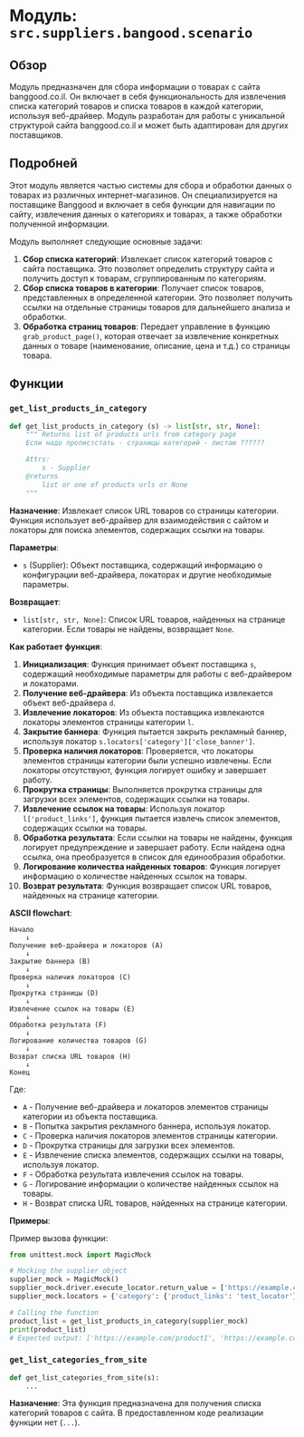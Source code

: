 # Модуль: `src.suppliers.bangood.scenario`

## Обзор

Модуль предназначен для сбора информации о товарах с сайта banggood.co.il. Он включает в себя функциональность для извлечения списка категорий товаров и списка товаров в каждой категории, используя веб-драйвер. Модуль разработан для работы с уникальной структурой сайта banggood.co.il и может быть адаптирован для других поставщиков.

## Подробней

Этот модуль является частью системы для сбора и обработки данных о товарах из различных интернет-магазинов. Он специализируется на поставщике Banggood и включает в себя функции для навигации по сайту, извлечения данных о категориях и товарах, а также обработки полученной информации.

Модуль выполняет следующие основные задачи:

1.  **Сбор списка категорий**: Извлекает список категорий товаров с сайта поставщика. Это позволяет определить структуру сайта и получить доступ к товарам, сгруппированным по категориям.
2.  **Сбор списка товаров в категории**: Получает список товаров, представленных в определенной категории. Это позволяет получить ссылки на отдельные страницы товаров для дальнейшего анализа и обработки.
3.  **Обработка страниц товаров**: Передает управление в функцию `grab_product_page()`, которая отвечает за извлечение конкретных данных о товаре (наименование, описание, цена и т.д.) со страницы товара.

## Функции

### `get_list_products_in_category`

```python
def get_list_products_in_category (s) -> list[str, str, None]:
    """ Returns list of products urls from category page
    Если надо пролистстать - страницы категорий - листаю ??????

    Attrs:
        s - Supplier
    @returns
        list or one of products urls or None
    """
```

**Назначение**: Извлекает список URL товаров со страницы категории. Функция использует веб-драйвер для взаимодействия с сайтом и локаторы для поиска элементов, содержащих ссылки на товары.

**Параметры**:

*   `s` (Supplier): Объект поставщика, содержащий информацию о конфигурации веб-драйвера, локаторах и другие необходимые параметры.

**Возвращает**:

*   `list[str, str, None]`: Список URL товаров, найденных на странице категории. Если товары не найдены, возвращает `None`.

**Как работает функция**:

1.  **Инициализация**: Функция принимает объект поставщика `s`, содержащий необходимые параметры для работы с веб-драйвером и локаторами.
2.  **Получение веб-драйвера**: Из объекта поставщика извлекается объект веб-драйвера `d`.
3.  **Извлечение локаторов**: Из объекта поставщика извлекаются локаторы элементов страницы категории `l`.
4.  **Закрытие баннера**: Функция пытается закрыть рекламный баннер, используя локатор `s.locators['category']['close_banner']`.
5.  **Проверка наличия локаторов**: Проверяется, что локаторы элементов страницы категории были успешно извлечены. Если локаторы отсутствуют, функция логирует ошибку и завершает работу.
6.  **Прокрутка страницы**: Выполняется прокрутка страницы для загрузки всех элементов, содержащих ссылки на товары.
7.  **Извлечение ссылок на товары**: Используя локатор `l['product_links']`, функция пытается извлечь список элементов, содержащих ссылки на товары.
8.  **Обработка результата**: Если ссылки на товары не найдены, функция логирует предупреждение и завершает работу. Если найдена одна ссылка, она преобразуется в список для единообразия обработки.
9.  **Логирование количества найденных товаров**: Функция логирует информацию о количестве найденных ссылок на товары.
10. **Возврат результата**: Функция возвращает список URL товаров, найденных на странице категории.

**ASCII flowchart**:

```
Начало
    ↓
Получение веб-драйвера и локаторов (A)
    ↓
Закрытие баннера (B)
    ↓
Проверка наличия локаторов (C)
    ↓
Прокрутка страницы (D)
    ↓
Извлечение ссылок на товары (E)
    ↓
Обработка результата (F)
    ↓
Логирование количества товаров (G)
    ↓
Возврат списка URL товаров (H)
    ↓
Конец
```

Где:

*   `A` - Получение веб-драйвера и локаторов элементов страницы категории из объекта поставщика.
*   `B` - Попытка закрытия рекламного баннера, используя локатор.
*   `C` - Проверка наличия локаторов элементов страницы категории.
*   `D` - Прокрутка страницы для загрузки всех элементов.
*   `E` - Извлечение списка элементов, содержащих ссылки на товары, используя локатор.
*   `F` - Обработка результата извлечения ссылок на товары.
*   `G` - Логирование информации о количестве найденных ссылок на товары.
*   `H` - Возврат списка URL товаров, найденных на странице категории.

**Примеры**:

Пример вызова функции:

```python
from unittest.mock import MagicMock

# Mocking the supplier object
supplier_mock = MagicMock()
supplier_mock.driver.execute_locator.return_value = ['https://example.com/product1', 'https://example.com/product2']
supplier_mock.locators = {'category': {'product_links': 'test_locator'}, 'product': {'close_banner': 'close_banner_locator'}}

# Calling the function
product_list = get_list_products_in_category(supplier_mock)
print(product_list)
# Expected output: ['https://example.com/product1', 'https://example.com/product2']
```

### `get_list_categories_from_site`

```python
def get_list_categories_from_site(s):
    ...
```

**Назначение**: Эта функция предназначена для получения списка категорий товаров с сайта. В предоставленном коде реализации функции нет (`...`).